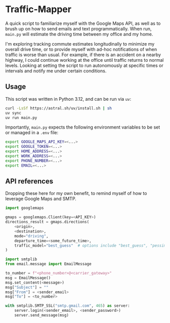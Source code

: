 # Traffic-Mapper

A quick script to familiarize myself with the Google Maps API, as well as to brush up on how to 
send emails and text programmatically. When run, `main.py` will estimate the driving time between my office and my home. 

I'm exploring tracking commute estimates longitudinally to minimize my overall drive time, or to provide myself 
with ad-hoc notifications of when traffic is worse than usual. For example, if there is an accident on a nearby highway,
I could continue working at the office until traffic returns to normal levels. Looking at setting the script to run 
autonomously at specific times or intervals and notify me under certain conditions. 

## Usage
This script was written in Python 3.12, and can be run via `uv`:
```bash
curl -LsSf https://astral.sh/uv/install.sh | sh
uv sync
uv run main.py
```

Importantly, `main.py` expects the following environment variables to be set or managed in a 
`.env` file:
```bash
export GOOGLE_MAPS_API_KEY=<...>
export GOOGLE_TOKEN=<...>
export HOME_ADDRESS=<...>
export WORK_ADDRESS=<...>
export PHONE_NUMBER=<...>
export EMAIL=<...>
```

## API references
Dropping these here for my own benefit, to remind myself of how to leverage Google Maps and SMTP.
```python
import googlemaps

gmaps = googlemaps.Client(key=<API_KEY>)
directions_result = gmaps.directions(
    <origin>,
    <destination>,
    mode="driving",
    departure_time=<some_future_time>,
    traffic_model="best_guess"  # options include "best_guess", "pessimistic", "optimistic"
)
```
```python
import smtplib
from email.message import EmailMessage

to_number = f"<phone_number>@<carrier_gateway>"
msg = EmailMessage()
msg.set_content(<message>)
msg["Subject"] = ""
msg["From"] = <sender_email>
msg["To"] = <to_number>

with smtplib.SMTP_SSL("smtp.gmail.com", 465) as server:
    server.login(<sender_email>, <sender_password>)
    server.send_message(msg)
```

